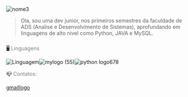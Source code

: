 


![nome3](https://user-images.githubusercontent.com/82064087/124029522-9e28e200-d9cb-11eb-94d4-e8d49d2a23d2.png)


> Ola, sou uma dev junior, nos primeiros semestres da faculdade de ADS (Analise e Desenvolvimento de Sistemas),
> aprofundando em linguagens de alto nivel como Python, JAVA e MySQL.<h5>
  
:desktop_computer: <FONT COLOR="#808080">Linguagens</FONT>
  
 ![Linguagem](https://sdtimes.com/wp-content/uploads/2019/03/jW4dnFtA_400x400.jpg)![mylogo (55)](https://user-images.githubusercontent.com/82064087/124011549-82ffa780-d9b6-11eb-9025-67973dd31e02.jpg)![python logo678](https://user-images.githubusercontent.com/82064087/124034639-ddf2c800-d9d1-11eb-866c-696864892a46.jpg)

:mailbox_closed: <FONT COLOR="#808080">Contatos:</FONT>
  


[gmaillogo](https://user-images.githubusercontent.com/82064087/124036267-1dbaaf00-d9d4-11eb-9587-e36e232a0835.png)


<!--
**ClaudianeC/ClaudianeC** is a ✨ _special_ ✨ repository because its `README.md` (this file) appears on your GitHub profile.

Here are some ideas to get you started:

- 🔭 I’m currently working on ...
- 🌱 I’m currently learning ...
- 👯 I’m looking to collaborate on ...
- 🤔 I’m looking for help with ...
- 💬 Ask me about ...
- 📫 How to reach me: ...
- 😄 Pronouns: ...
- ⚡ Fun fact: ...
-->
